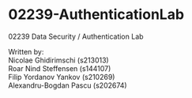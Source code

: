 # 02239-AuthenticationLab
02239 Data Security / Authentication Lab 

Written by:  
Nicolae Ghidirimschi (s213013)  
Roar Nind Steffensen (s144107)  
Filip Yordanov Yankov (s210269)  
Alexandru-Bogdan Pascu (s202674)  
